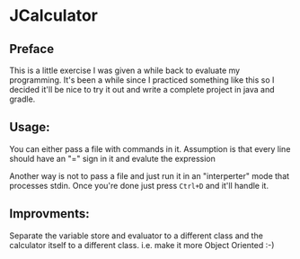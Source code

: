 # JCalculator

## Preface
This is a little exercise I was given a while back to evaluate my programming.
It's been a while since I practiced something like this so I decided it'll be
nice to try it out and write a complete project in java and gradle.

## Usage:
You can either pass a file with commands in it. Assumption is that every line
should have an "=" sign in it and evalute the expression

Another way is not to pass a file and just run it in an "interperter" mode
that processes stdin. Once you're done just press `Ctrl+D` and it'll handle it.

## Improvments:
Separate the variable store and evaluator to a different class and the calculator itself
to a different class.
i.e. make it more Object Oriented :-)
